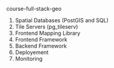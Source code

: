 course-full-stack-geo
1. Spatial Databases (PostGIS and SQL)
2. Tile Servers (pg_tileserv)
3. Frontend Mapping Library
4. Frontend Framework
5. Backend Framework
6. Deployement
7. Monitoring